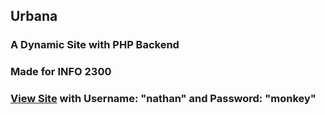 ## Urbana
### A Dynamic Site with PHP Backend
### Made for INFO 2300
### [View Site](https://rocky-chamber-63590.herokuapp.com/) with Username: "nathan" and Password: "monkey"
